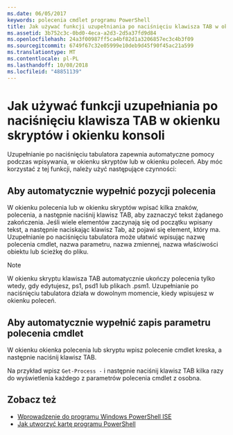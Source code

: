 ```yaml
---
ms.date: 06/05/2017
keywords: polecenia cmdlet programu PowerShell
title: Jak używać funkcji uzupełniania po naciśnięciu klawisza TAB w okienku skryptów i okienku konsoli
ms.assetid: 3b752c3c-0bd0-4eca-a2d3-2d5a37fd9d84
ms.openlocfilehash: 24a3f00987ff5ca4bf82d1a3206857ec3c4b3f09
ms.sourcegitcommit: 6749f67c32e05999e10deb9d45f90f45ac21a599
ms.translationtype: MT
ms.contentlocale: pl-PL
ms.lasthandoff: 10/08/2018
ms.locfileid: "48851139"
---
```

# <a name="how-to-use-tab-completion-in-the-script-pane-and-console-pane"></a>Jak używać funkcji uzupełniania po naciśnięciu klawisza TAB w okienku skryptów i okienku konsoli

Uzupełnianie po naciśnięciu tabulatora zapewnia automatyczne pomocy podczas wpisywania, w okienku skryptów lub w okienku poleceń. Aby móc korzystać z tej funkcji, należy użyć następujące czynności:

## <a name="to-automatically-complete-a-command-entry"></a>Aby automatycznie wypełnić pozycji polecenia

W okienku polecenia lub w okienku skryptów wpisać kilka znaków, polecenia, a następnie naciśnij klawisz TAB, aby zaznaczyć tekst żądanego zakończenia. Jeśli wiele elementów zaczynają się od początku wpisany tekst, a następnie naciskając klawisz Tab, aż pojawi się element, który ma. Uzupełnianie po naciśnięciu tabulatora może ułatwić wpisując nazwę polecenia cmdlet, nazwa parametru, nazwa zmiennej, nazwa właściwości obiektu lub ścieżkę do pliku.

> [!NOTE]
> W okienku skryptu klawisza TAB automatycznie ukończy polecenia tylko wtedy, gdy edytujesz, ps1, psd1 lub plikach .psm1. Uzupełnianie po naciśnięciu tabulatora działa w dowolnym momencie, kiedy wpisujesz w okienku poleceń.

## <a name="to-automatically-complete-a-cmdlet-parameter-entry"></a>Aby automatycznie wypełnić zapis parametru polecenia cmdlet

W okienku okienka polecenia lub skryptu wpisz polecenie cmdlet kreska, a następnie naciśnij klawisz TAB.

Na przykład wpisz `Get-Process -` i następnie naciśnij klawisz TAB kilka razy do wyświetlenia każdego z parametrów polecenia cmdlet z osobna.

## <a name="see-also"></a>Zobacz też

- [Wprowadzenie do programu Windows PowerShell ISE](Introducing-the-Windows-PowerShell-ISE.md)
- [Jak utworzyć kartę programu PowerShell](How-to-Create-a-PowerShell-Tab-in-Windows-PowerShell-ISE.md)
